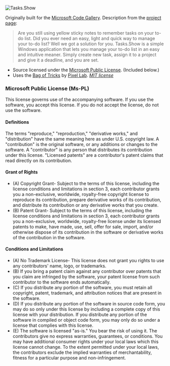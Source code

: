 ![Tasks.Show](http://github.com/thinkpixellab/Tasks.Show/raw/master/Tasks.Show.App/Images/about.png)

Originally built for the [Microsoft Code Gallery](http://code.msdn.microsoft.com). Description from the [project page](http://code.msdn.microsoft.com/Tasks): 
> Are you still using yellow sticky notes to remember tasks on your to-do list. Did you ever need an easy, light and quick way to manage your to-do list? Well we got a solution for you. Tasks.Show is a simple Windows application that lets you manage your to-do list in an easy and intuitive meaner. Simply create new task, assign it to a project and give it a deadline, and you are set. 

* Source licensed under the [Microsoft Public License](http://www.opensource.org/licenses/ms-pl.html). (Included below.)
* Uses the [Bag of Tricks](http://github.com/thinkpixellab/bot) by [Pixel Lab](http://thinkpixellab.com). *[MIT license](http://www.opensource.org/licenses/mit-license.html)*

### Microsoft Public License (Ms-PL)
This license governs use of the accompanying software. If you use the software, you accept this license. If you do not accept the license, do not use the software.

#### Definitions
The terms "reproduce," "reproduction," "derivative works," and "distribution" have the same meaning here as under U.S. copyright law. A "contribution" is the original software, or any additions or changes to the software. A "contributor" is any person that distributes its contribution under this license. "Licensed patents" are a contributor's patent claims that read directly on its contribution.

#### Grant of Rights
* (A) Copyright Grant- Subject to the terms of this license, including the license conditions and limitations in section 3, each contributor grants you a non-exclusive, worldwide, royalty-free copyright license to reproduce its contribution, prepare derivative works of its contribution, and distribute its contribution or any derivative works that you create.
* (B) Patent Grant- Subject to the terms of this license, including the license conditions and limitations in section 3, each contributor grants you a non-exclusive, worldwide, royalty-free license under its licensed patents to make, have made, use, sell, offer for sale, import, and/or otherwise dispose of its contribution in the software or derivative works of the contribution in the software.

#### Conditions and Limitations
* (A) No Trademark License- This license does not grant you rights to use any contributors' name, logo, or trademarks. 
* (B) If you bring a patent claim against any contributor over patents that you claim are infringed by the software, your patent license from such contributor to the software ends automatically. 
* (C) If you distribute any portion of the software, you must retain all copyright, patent, trademark, and attribution notices that are present in the software. 
* (D) If you distribute any portion of the software in source code form, you may do so only under this license by including a complete copy of this license with your distribution. If you distribute any portion of the software in compiled or object code form, you may only do so under a license that complies with this license. 
* (E) The software is licensed "as-is." You bear the risk of using it. The contributors give no express warranties, guarantees, or conditions. You may have additional consumer rights under your local laws which this license cannot change. To the extent permitted under your local laws, the contributors exclude the implied warranties of merchantability, fitness for a particular purpose and non-infringement.
